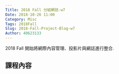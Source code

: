 ```yaml
---
Title: 2018 Fall 分組網誌-w7
Date: 2018-10-26 11:00
Category: Misc
Tags: 2018Fall
Slug: 2018-Fall-Project-Blog-w7
Author: 40623133
---
```


2018 Fall 開始將網際內容管理、投影片與網誌進行整合.

<!-- PELICAN_END_SUMMARY -->


課程內容
----

